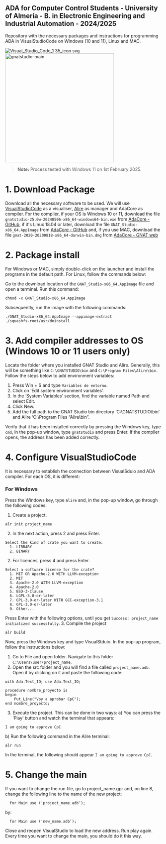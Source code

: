 ## ADA for Computer Control Students - University of Almería - B. in Electronic Engineering and Industrial Automation - 2024/2025

Repository with the necessary packages and instructions for programming ADA in VisualStudioCode on Windows (10 and 11), Linux and MAC.


![Visual_Studio_Code_1 35_icon svg](https://github.com/user-attachments/assets/0a87af1b-35b8-4a8c-b3df-47c717c9434f)  <img width="350" alt="gnatstudio-main" src="https://github.com/user-attachments/assets/5ddb8256-c372-4925-9b60-9cfb57f7f858" />


> **Note:** Process tested with Windows 11 on 1st February 2025.

# 1. Download Package

Download all the necessary software to be used. We will use [VisualStudioCode](https://code.visualstudio.com/download) as a visualiser, [Alire](https://alire.ada.dev/) as manager and AdaCore as compiler. For the compiler, if your OS is Windows 10 or 11, download the file ```gnatstudio-25.0w-20240506-x86_64-windows64-bin.exe``` from [AdaCore - GitHub](https://github.com/AdaCore/gnatstudio/releases), if it's Linux 18.04 or later, download the file ```GNAT_Studio-x86_64.AppImage``` from [AdaCore - GitHub](https://github.com/AdaCore/gnatstudio/releases) and, if you use MAC, download the file ```gnat-2020-20200818-x86_64-darwin-bin.dmg``` from [AdaCore - GNAT web](https://www.adacore.com/download/more)

# 2. Package install

For Windows or MAC, simply double-click on the launcher and install the programs in the default path. For Linux, follow the commands below:

Go to the download location of the ```GNAT_Studio-x86_64.AppImage``` file and open a terminal. Run this command:
```
chmod -x GNAT_Studio-x86_64.AppImage
```
Subsequently, run the image with the following commands:
```
./GNAT_Studio-x86_64.AppImage --appimage-extract
./squashfs-root/usr/doinstall
```
# 3. Add compiler addresses to OS (Windows 10 or 11 users only)

Locate the folder where you installed GNAT Studio and Alire. Generally, this will be something like ``C:\GNATSTUDIO\bin`` and ``C:\Program Files\Alire\bin``. Follow the steps below to add environment variables:

1. Press Win + S and type ``Variables de entorno``.
2. Click on ‘Edit system environment variables’.
3. In the ‘System Variables’ section, find the variable named Path and select Edit.
4. Click New.
5. Add the full path to the GNAT Studio bin directory ‘C:\GNATSTUDIO\bin’ and Alire ‘C:\Program Files “Alire\bin”.

Verify that it has been installed correctly by pressing the Windows key, type ```cmd```, in the pop-up window, type ``gnatstudio`` and press Enter. If the compiler opens, the address has been added correctly.

# 4. Configure VisualStudioCode

It is necessary to establish the connection between VisualSduio and ADA compiler. For each OS, it is different:

### For Windows

Press the Windows key, type ```Alire``` and, in the pop-up window, go through the following codes:

1. Create a project.
```
alr init project_name
```
2. In the next action, press 2 and press Enter.
```
Select the kind of crate you want to create:
  1. LIBRARY
  2. BINARY
```
2. For licences, press 4 and press Enter.
```
Select a software license for the crate?
  1. MIT OR Apache-2.0 WITH LLVM-exception
  2. MIT
  3. Apache-2.0 WITH LLVM-exception
  4. Apache-2.0
  5. BSD-3-Clause
  6. LGPL-3.0-or-later
  7. GPL-3.0-or-later WITH GCC-exception-3.1
  8. GPL-3.0-or-later
  9. Other...
```
Press Enter with the following options, until you get ```Success: project_name initialized successfully```.
3. Compile the project
```
alr build
```
Now, press the Windows key and type VisualStduio. In the pop-up program, follow the instructions below:

1. Go to File and open folder. Navigate to this folder ```C:\Users\user\project_name```.
2. Open the src folder and you will find a file called ``project_name.adb``. Open it by clicking on it and paste the following code:
```
with Ada.Text_IO; use Ada.Text_IO;

procedure nombre_proyecto is
begin
    Put_Line("Voy a aprobar CpC");
end nombre_proyecto;
```
3. Execute the project. This can be done in two ways:
   a) You can press the ‘Play’ button and watch the terminal that appears:
```
I am going to approve CpC
```
   b) Run the following command in the Alire terminal:
```
alr run
```
In the terminal, the following should appear ```I am going to approve CpC```.


# 5. Change the main

If you want to change the run file, go to project_name.gpr and, on line 8, change the following line to the name of the new project:
```
  for Main use (‘project_name.adb’);
```
by:
```
  for Main use (‘new_name.adb’);
```
Close and reopen VisualStudio to load the new address. Run play again. Every time you want to change the main, you should do it this way.





